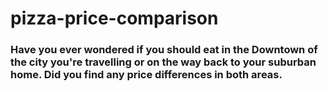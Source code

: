 # pizza-price-comparison

### Have you ever wondered if you should eat in the Downtown of the city you're travelling or on the way back to your suburban home. Did you find any price differences in both areas.

